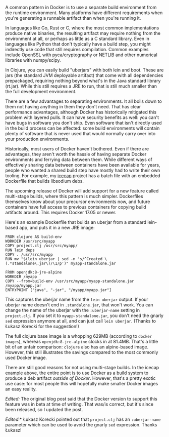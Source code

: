 <!--
.. title: Smaller Clojure Docker builds with multi-stage builds
.. slug: smaller-clojure-docker-builds-with-multi-stage-builds
.. date: 2017-06-16 10:12:46 UTC-07:00
.. tags: docker, clojure
.. category:
.. link:
.. description: Creating smaller Docker images by separating build and runtime environments
.. type: text
-->

A common pattern in Docker is to use a separate build environment from the
runtime environment. Many platforms have different requirements when you're
generating a runnable artifact than when you're running it.

In languages like Go, Rust or C, where the most common implementations produce
native binaries, the resulting artifact may require nothing from the environment
at all, or perhaps as little as a C standard library. Even in languages like
Python that don't typically have a build step, you might indirectly use code
that still requires compilation. Common examples include OpenSSL with
pyca/cryptography or NETLIB and other numerical libraries with numpy/scipy.

In Clojure, you can easily build "uberjars" with both lein and boot. These are
jars (the standard JVM deployable artifact) that come with all dependencies
prepackaged, requiring nothing beyond what's in the Java standard library
(rt.jar). While this still requires a JRE to run, that is still much smaller
than the full development environment.

There are a few advantages to separating environments. It all boils down to them
not having anything in them they don't need. That has clear performance
advantages, although Docker has historically mitigated this problem with layered
pulls. It can have security benefits as well: you can't have bugs in software
you don't ship. Even software that isn't directly used in the build process can
be affected: some build environments will contain plenty of software that is
never used that would normally carry over into your production environments.

Historically, most users of Docker haven't bothered. Even if there are
advantages, they aren't worth the hassle of having separate Docker environments
and ferrying data between them. While different ways of effectively sharing data
between containers have been available for years, people who wanted a shared
build step have mostly had to write their own tooling. For example,
my [icecap][icecap] project has a batch file with an embedded Dockerfile that builds
libsodium debs.

The upcoming release of Docker will add support for a new feature called
multi-stage builds, where this pattern is much simpler. Dockerfiles themselves
know about your precursor environments now, and future containers have full
access to previous containers for copying build artifacts around. This
requires Docker 17.05 or newer.

Here's an example Dockerfile that builds an uberjar from a standard lein-based
app, and puts it in a new JRE image:

```
FROM clojure AS build-env
WORKDIR /usr/src/myapp
COPY project.clj /usr/src/myapp/
RUN lein deps
COPY . /usr/src/myapp
RUN mv "$(lein uberjar | sed -n 's/^Created \(.*standalone\.jar\)/\1/p')" myapp-standalone.jar

FROM openjdk:8-jre-alpine
WORKDIR /myapp
COPY --from=build-env /usr/src/myapp/myapp-standalone.jar /myapp/myapp.jar
ENTRYPOINT ["java", "-jar", "/myapp/myapp.jar"]
```

This captures the uberjar name from the `lein uberjar` output. If your uberjar
name doesn't end in `.standalone.jar`, that won't work. You can change the name
of the uberjar with the `:uberjar-name` setting in `project.clj`. If you set it
to `myapp-standalone.jar`, you don't need the gnarly `sed` expression anymore at
all, and can just call `lein uberjar`. (Thanks to Łukasz Korecki for the
suggestion!)

The full clojure base image is a whopping 629MB (according to `docker images`),
whereas `openjdk:8-jre-alpine` clocks in at 81.4MB. That's a little bit of an
unfair comparison: `clojure` also has an alpine-based image. However, this still
illustrates the savings compared to the most commonly used Docker image.

There are still good reasons for not using multi-stage builds. In the icecap
example above, the entire point is to use Docker as a build system to produce
a deb artifact *outside of Docker*. However, that's a pretty exotic use case:
for most people this will hopefully make smaller Docker images an easy
reality.

*Edited:* The original blog post said that the Docker version to support this
feature was in beta at time of writing. That was/is correct, but it's since
been released, so I updated the post.

*Edited:** Łukasz Korecki pointed out that `project.clj` has an `:uberjar-name`
parameter which can be used to avoid the gnarly `sed` expression. Thanks Łukasz!

[icecap]: https://github.com/lvh/icecap/blob/master/utils/build-libsodium-package.sh
